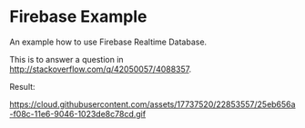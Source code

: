 # Firebase Example

An example how to use Firebase Realtime Database.

This is to answer a question in http://stackoverflow.com/q/42050057/4088357.

Result:

https://cloud.githubusercontent.com/assets/17737520/22853557/25eb656a-f08c-11e6-9046-1023de8c78cd.gif